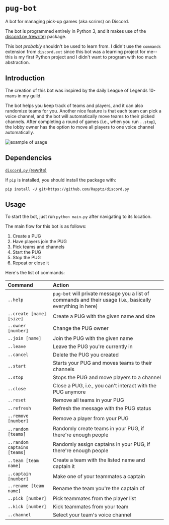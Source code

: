 # `pug-bot`
A bot for managing pick-up games (aka scrims) on Discord.

The bot is programmed entirely in Python 3, and it makes use of the [discord.py (rewrite)](https://github.com/Rapptz/discord.py) package.

This bot *probably* shouldn't be used to learn from. I didn't use the `commands` extension from `discord.ext` since this bot was a learning project for me--this is my first Python project and I didn't want to program with too much abstraction.

## Introduction
The creation of this bot was inspired by the daily League of Legends 10-mans in my guild.

The bot helps you keep track of teams and players, and it can also randomize teams for you. Another nice feature is that each team can pick a voice channel, and the bot will automatically move teams to their picked channels. After completing a round of games (i.e., when you run `..stop`), the lobby owner has the option to move all players to one voice channel automatically.

![example of usage](https://imgur.com/qv5WTkJ.png)

## Dependencies
[`discord.py` (rewrite)](https://github.com/Rapptz/discord.py)

If `pip` is installed, you should install the package with:
```
pip install -U git+https://github.com/Rapptz/discord.py
```

## Usage
To start the bot, just run `python main.py` after navigating to its location.

The main flow for this bot is as follows:

1. Create a PUG
2. Have players join the PUG
3. Pick teams and channels
4. Start the PUG
5. Stop the PUG
6. Repeat or close it

Here's the list of commands:

| Command | Action
| :---- | :----
| `..help` | `pug-bot` will private message you a list of commands and their usage (i.e., basically everything in here)
| `..create [name] [size]` | Create a PUG with the given name and size
| `..owner [number]` | Change the PUG owner
| `..join [name]` | Join the PUG with the given name
| `..leave` | Leave the PUG you're currently in
| `..cancel` | Delete the PUG you created
| `..start` | Starts your PUG and moves teams to their channels
| `..stop` | Stops the PUG and move players to a channel
| `..close` | Close a PUG, i.e., you can't interact with the PUG anymore
| `..reset` | Remove all teams in your PUG
| `..refresh` | Refresh the message with the PUG status
| `..remove [number]` | Remove a player from your PUG
| `..random [teams]` | Randomly create teams in your PUG, if there're enough people
| `..random captains [teams]` | Randomly assign captains in your PUG, if there're enough people
| `..team [team name]` | Create a team with the listed name and captain it
| `..captain [number]` | Make one of your teammates a captain
| `..rename [team name]` | Rename the team you're the captain of
| `..pick [number]` | Pick teammates from the player list
| `..kick [number]` | Kick teammates from your team
| `..channel` | Select your team's voice channel
